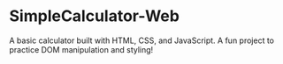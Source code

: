 # SimpleCalculator-Web
A basic calculator built with HTML, CSS, and JavaScript. A fun project to practice DOM manipulation and styling!
